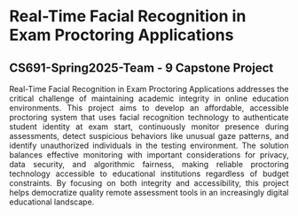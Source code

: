 # Real-Time Facial Recognition in Exam Proctoring Applications
## CS691-Spring2025-Team - 9 Capstone Project

<div style="text-align: justify;">
Real-Time Facial Recognition in Exam Proctoring Applications addresses the critical challenge of maintaining academic integrity in online education environments. This project aims to develop an affordable, accessible proctoring system that uses facial recognition technology to authenticate student identity at exam start, continuously monitor presence during assessments, detect suspicious behaviors like unusual gaze patterns, and identify unauthorized individuals in the testing environment. The solution balances effective monitoring with important considerations for privacy, data security, and algorithmic fairness, making reliable proctoring technology accessible to educational institutions regardless of budget constraints. By focusing on both integrity and accessibility, this project helps democratize quality remote assessment tools in an increasingly digital educational landscape.
</div>
